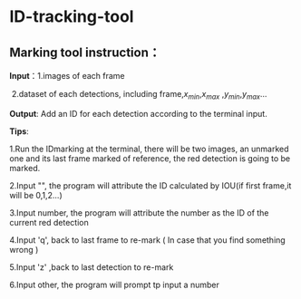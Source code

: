 # ID-tracking-tool
## Marking tool instruction：

**Input**：1.images of each frame

​                  2.dataset of each detections,  including frame,$x_{min}$,$x_{max}$ ,$y_{min}$,$y_{max}$...

**Output**: Add an ID for each detection according  to the terminal input.

**Tips**:

1.Run the IDmarking at the terminal, there will be two images, an unmarked one and its last frame marked of reference, the red detection is going to be marked.

2.Input "", the program will attribute the ID calculated by IOU(if first frame,it will be 0,1,2...)

3.Input number, the program will attribute the number as the ID of the current red detection

4.Input 'q', back to last frame to re-mark ( In case that you find something wrong )

5.Input 'z' ,back to last detection to re-mark

6.Input other, the program will prompt tp input a number
